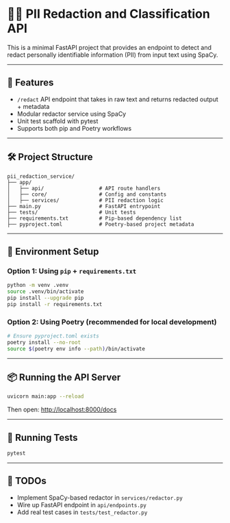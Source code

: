 
# 🕵️‍♀️ PII Redaction and Classification API

This is a minimal FastAPI project that provides an endpoint to detect and redact personally identifiable information (PII) from input text using SpaCy.

---

## 🚀 Features

- `/redact` API endpoint that takes in raw text and returns redacted output + metadata
- Modular redactor service using SpaCy
- Unit test scaffold with pytest
- Supports both pip and Poetry workflows

---

## 🛠️ Project Structure

```
pii_redaction_service/
├── app/
│   ├── api/                  # API route handlers
│   ├── core/                 # Config and constants
│   ├── services/             # PII redaction logic
├── main.py                   # FastAPI entrypoint
├── tests/                    # Unit tests
├── requirements.txt          # Pip-based dependency list
├── pyproject.toml            # Poetry-based project metadata
```

---

## 🐍 Environment Setup

### Option 1: Using `pip` + `requirements.txt`

```bash
python -m venv .venv
source .venv/bin/activate            
pip install --upgrade pip
pip install -r requirements.txt
```

### Option 2: Using Poetry (recommended for local development)

```bash
# Ensure pyproject.toml exists
poetry install --no-root
source $(poetry env info --path)/bin/activate
```

---

## 📦 Running the API Server

```bash
uvicorn main:app --reload
```

Then open: [http://localhost:8000/docs](http://localhost:8000/docs)

---

## 🧪 Running Tests

```bash
pytest
```

---

## 🔮 TODOs

- Implement SpaCy-based redactor in `services/redactor.py`
- Wire up FastAPI endpoint in `api/endpoints.py`
- Add real test cases in `tests/test_redactor.py`

